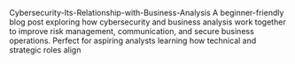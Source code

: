 Cybersecurity-Its-Relationship-with-Business-Analysis
A beginner-friendly blog post exploring how cybersecurity and business analysis work together to improve risk management, communication, and secure business operations. Perfect for aspiring analysts learning how technical and strategic roles align
